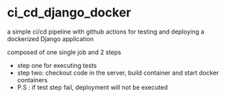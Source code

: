 # ci_cd_django_docker
a simple ci/cd pipeline with github actions for testing and deploying a dockerized Django application 

composed of one single job and 2 steps
- step one for executing tests
- step two: checkout code in the server, build container and start docker containers
- P.S : if test step fail, deployment will not be executed 

